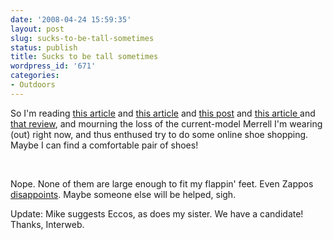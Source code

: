 ```yaml
---
date: '2008-04-24 15:59:35'
layout: post
slug: sucks-to-be-tall-sometimes
status: publish
title: Sucks to be tall sometimes
wordpress_id: '671'
categories:
- Outdoors
---
```


So I'm reading [this article](http://www.boingboing.net/2008/04/24/shoes-are-bad-for-yo.html) and [this article](http://blog.wired.com/wiredscience/2008/04/your-shoes-are.html) and [this post](http://gadgets.boingboing.net/2008/04/24/kevlar-shoes-encoura.html) and [this article ](http://www.printthis.clickability.com/pt/cpt?action=cpt&title=You+Walk+Wrong&expire=&urlID=27990802&fb=Y&url=http%3A%2F%2Fnymag.com%2Fhealth%2Ffeatures%2F46213%2F&partnerID=73272)and [that review](http://urbansemiotic.com/2005/06/26/nike-free-50-review/), and mourning the loss of the current-model Merrell I'm wearing (out) right now, and thus enthused try to do some online shoe shopping. Maybe I can find a comfortable pair of shoes!

 

Nope. None of them are large enough to fit my flappin' feet. Even Zappos [disappoints](http://www.zappos.com/n/p/dp/38002311/c/138975.html). Maybe someone else will be helped, sigh.

Update: Mike suggests Eccos, as does my sister. We have a candidate! Thanks, Interweb.
